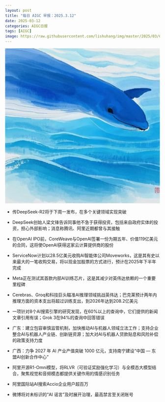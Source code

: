 ```yaml
---
layout: post
title: "每日 AIGC 早报：2025.3.12"
date: 2025-03-12
categories: AIGC日报
tags: [AIGC]
image: https://raw.githubusercontent.com/lishuhang/img/master/2025/03/0312-d.jpg
---
```


![封面图](https://raw.githubusercontent.com/lishuhang/img/master/2025/03/0312-d.jpg)

  - 传DeepSeek-R2将于下周一发布，在多个关键领域实现突破

  - DeepSeek创始人梁文锋告诉同事他不急于获得投资，包括来自政府实体的投资，担心外部影响；消息称腾讯、阿里近期都曾与其接触

  - 在OpenAI IPO前，CoreWeave与OpenAI签署一份为期五年、价值119亿美元的合同，这将使OpenAI获得这家云计算提供商的股份

  - ServiceNow计划以28.5亿美元收购AI智能体公司Moveworks，这是其有史以来最大的一笔收购交易，将以现金加股票的方式进行，预计在2025年下半年完成

  - Meta正在测试其首款内部AI训练芯片，这是其减少对英伟达依赖的一个重要里程碑

  - Cerebras、Groq和科技巨头瞄准AI推理领域挑战英伟达；巴克莱预计两年内推理方面的资本支出将超过训练支出，到2026年达到208.2亿美元

  - 一项针对8个AI搜索引擎的研究发现，在60%以上的查询中，它们提供的新闻文章引用有误；Grok 3在94%的查询中回答错误

  - 广东：建立包容审慎监管机制，加快推动AI与机器人领域立法工作；支持企业整合AI与机器人产业链、创新链资源；加大对AI与机器人贷款贴息和风险补偿的政策支持力度

  - 广西：力争 2027 年 AI 产业产值突破 1000 亿元，支持南宁建设“中国 — 东盟AI创新合作中心”

  - 阿里开源R1-Omni模型，将RLVR（可验证奖励强化学习）与全模态大模型结合，聚焦视觉和音频模态都提供关键作用的情感识别任务

  - 阿里国际站AI搜索Accio企业用户超百万

  - 微博将对未标识的“AI 谣言”及时展开治理，最高禁言至关闭账号